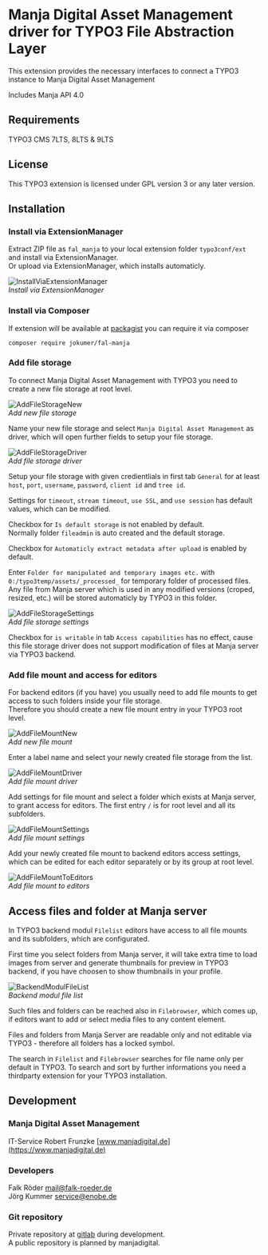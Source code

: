# Manja Digital Asset Management driver for TYPO3 File Abstraction Layer

This extension provides the necessary interfaces to connect a TYPO3 instance to Manja Digital Asset Management

Includes Manja API 4.0

## Requirements

TYPO3 CMS 7LTS, 8LTS & 9LTS

## License

This TYPO3 extension is licensed under GPL version 3 or any later version.

## Installation

### Install via ExtensionManager

Extract ZIP file as `fal_manja` to your local extension folder `typo3conf/ext` and install via ExtensionManager.  
Or upload via ExtensionManager, which installs automaticly.

![InstallViaExtensionManager](Resources/Public/Documentation/01_InstallViaExtensionManager.png)  
_Install via ExtensionManager_

### Install via Composer

If extension will be available at [packagist](https://packagist.org/packages/jokumer/fal-manja) you can require it via composer

`composer require jokumer/fal-manja`

### Add file storage

To connect Manja Digital Asset Management with TYPO3 you need to create a new file storage at root level.

![AddFileStorageNew](Resources/Public/Documentation/02_AddFileStorageNew.png)  
_Add new file storage_

Name your new file storage and select `Manja Digital Asset Management` as driver, which will open further fields to setup your file storage.

![AddFileStorageDriver](Resources/Public/Documentation/03_AddFileStorageDriver.png)  
_Add file storage driver_

Setup your file storage with given credientlials in first tab `General` for at least `host`, `port`, `username`, `password`, `client id` and `tree id`.

Settings for `timeout`, `stream timeout`, `use SSL`, and `use session` has default values, which can be modified.

Checkbox for `Is default storage` is not enabled by default.  
Normally folder `fileadmin` is auto created and the default storage.

Checkbox for `Automaticly extract metadata after upload` is enabled by default.

Enter `Folder for manipulated and temporary images etc.` with `0:/typo3temp/assets/_processed_` for temporary folder of processed files.  
Any file from Manja server which is used in any modified versions (croped, resized, etc.) will be stored automaticly by TYPO3 in this folder. 

![AddFileStorageSettings](Resources/Public/Documentation/04_AddFileStorageSettings.png)  
_Add file storage settings_

Checkbox for `is writable` in tab `Access capabilities` has no effect, cause this file storage driver does not support modification of files at Manja server via TYPO3 backend.

### Add file mount and access for editors

For backend editors (if you have) you usually need to add file mounts to get access to such folders inside your file storage.  
Therefore you should create a new file mount entry in your TYPO3 root level.

![AddFileMountNew](Resources/Public/Documentation/05_AddFileMountNew.png)  
_Add new file mount_

Enter a label name and select your newly created file storage from the list.

![AddFileMountDriver](Resources/Public/Documentation/06_AddFileMountDriver.png)  
_Add file mount driver_

Add settings for file mount and select a folder which exists at Manja server, to grant access for editors. The first entry `/` is for root level and all its subfolders.

![AddFileMountSettings](Resources/Public/Documentation/07_AddFileMountSettings.png)  
_Add file mount settings_

Add your newly created file mount to backend editors access settings, which can be edited for each editor separately or by its group at root level.

![AddFileMountToEditors](Resources/Public/Documentation/08_AddFileMountToEditors.png)  
_Add file mount to editors_

## Access files and folder at Manja server

In TYPO3 backend modul `Filelist` editors have access to all file mounts and its subfolders, which are configurated.

First time you select folders from Manja server, it will take extra time to load images from server and generate thumbnails for preview in TYPO3 backend, if you have choosen to show thumbnails in your profile.

![BackendModulFileList](Resources/Public/Documentation/09_BackendModulFileList.png)  
_Backend modul file list_

Such files and folders can be reached also in `Filebrowser`, which comes up, if editors want to add or select media files to any content element.

Files and folders from Manja Server are readable only and not editable via TYPO3 - therefore all folders has a locked symbol.

The search in `Filelist` and `Filebrowser` searches for file name only per default in TYPO3. To search and sort by further informations you need a thirdparty extension for your TYPO3 installation. 

## Development

### Manja Digital Asset Management

IT-Service Robert Frunzke [www.manjadigital.de](https://www.manjadigital.de)

### Developers

Falk Röder mail@falk-roeder.de  
Jörg Kummer service@enobe.de

### Git repository

Private repository at [gitlab](https://manjagit.virtomain.de/manja/Add-On_Typo3) during development.  
A public repository is planned by manjadigital.
